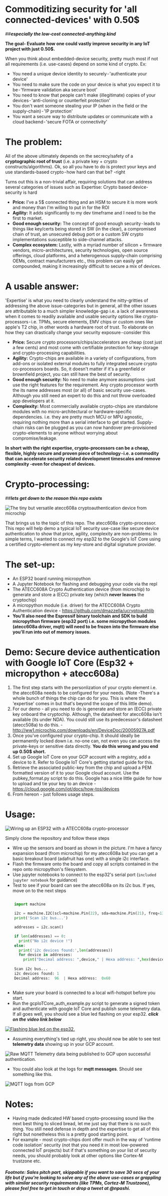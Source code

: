 # Commoditizing security for 'all connected-devices' with 0.50$
##***especially the low-cost connected-anything kind***

**The goal- Evaluate how one could vastly improve security in any IoT project with just 0.50$.** 

When you think about embedded-device security, pretty much most if not all requirements (i.e. use-cases) depend on some kind of crypto. Ex:
- You need a unique device identity to securely - 'authenticate your device'
- You need to make sure the code on your device is what you expect it to be - 'firmware validation aka secure boot'
- You need to know that people can't make (illegitimate) copies of your devices - 'anti-cloning or counterfeit protection'
- You don't want someone stealing your IP (when in the field or the supply-chain) - 'IP protection'
- You want a secure way to distribute updates or communicate with a cloud backend - 'secure FOTA or connectivity'

# The problem:
All of the above ultimately depends on the secrecy/safety of a **cryptographic root of trust** (i.e. a private key + crypto constructs/algorithms). Ok, so all you have to do is protect your keys and use standards-based crypto - how hard can that be? -right

Turns out this is a non-trivial affair, requiring solutions that can address several categories of issues such as
Expertise: Crypto based device-security is hard
- **Price:** I've a 5$ connected thing and an HSM to secure it is more work and money than I'm willing to put in for the ROI
- **Agility:** It adds significantly to my dev timeframe and I need to be the first to market.
- **Good enough security:** The concept of good enough security - leads to things like key/certs being stored in SW (in the clear), a compromised chain of trust, an unsecured debug port or a custom SW crypto implementations susceptible to side-channel attacks.
- **Complex ecosystem:** Lastly, with a myriad number of silicon + firmware vendors, micro-architectures, security technologies, open source offerings, cloud platforms, and a heterogenous supply-chain comprising OEMs, contract manufacturers etc., this problem can easily get compounded, making it increasingly difficult to secure a mix of devices.

# A usable answer:
'Expertise' is what you need to clearly understand the nitty-gritties of addressing the above issue-categories but in general, all the other issues are attributable to a much simpler knowledge-gap i.e. a lack of awareness when it comes to readily available and usable security options like crypto-processors - i.e. TPMs, secure elements, EMV chips or custom ones like apple's T2 chip, in other words a hardware root of trust. To elaborate on how they can drastically change your security exposure - consider this
- **Price:** Secure crypto processors/chips/accelerators are cheap (cost just a few cents) and most come with certifiable protection for key-storage and crypto-processing capabilities.
- **Agility:** Crypto-chips are available in a variety of configurations, from add-ons or isolated external modules to fully integrated secure crypto co-processors boards. So, it doesn't matter if it's a greenfield or brownfield project, you can still have the best of security.
- **Good enough security:** No need to make anymore assumptions -just use the right features for the requirement. Any crypto processor worth the its name addresses most (or all) of basic security use-cases. Although you still need an expert to do this and not throw overloaded app developers at it.
- **Complexity:** Most commercially available crypto-chips are standalone modules with no micro-architectural or hardware-specific dependencies. i.e. they are pretty much MCU or MPU agnostic, requiring nothing more than a serial interface to get started. Supply-chain risks can be plugged as you can now handover pre-provisioned crypto-elements to anyone without worrying about compromise/leakage.

**In short with the right expertise, crypto-processors can be a cheap, flexible, highly secure and proven piece of technology - i.e. a commodity that can accelerate security related development timescales and remove complexity -even for cheapest of devices.**

# Crypto-processing: 
##***lets get down to the reason this repo exists***

![The tiny but versatile atecc608a cryptoauthentication device from microchip](https://github.com/nihalpasham/micropython_w_atecc608a_googleIotCoreAuth/blob/master/atecc608a_pic_LI%20(2).jpg)

That brings us to the topic of this repo. The atecc608a crypto-processor. This repo will help demo a typical IoT security use-case like secure device authentication to show that price, agility, complexity are non-problems: In simple terms, I wanted to connect my esp32 to the Google's IoT Core using a certified crypto-element as my key-store and digital signature provider.

# The set-up:
  - An ESP32 board running micropython
  - A Jupyter Notebook for flashing and debugging your code via the repl
  - The ATECC608A Crypto Authentication device (from microchip) to generate and store a (ECC) private key (which **never leaves** the cryptochip)
  - A micropython module (i.e. driver) for the ATECC608A Crypto Authentication device - https://github.com/dmazzella/ucryptoauthlib
  - **You'll also need the Espressif binary toolchain and SDK to build micropython firmware (esp32 port) i.e. some micropython modules (atecc608a driver, mqtt) will need to be frozen into the firmware else you'll run into out of memory issues.** 
  
# Demo: Secure device authentication with Google IoT Core (Esp32 + micropython + atecc608a)
  1. The first step starts with the personlization of your crypto element i.e. the atecc608a needs to be configured for your needs. (Note -There's a whole bunch of things the chip can do for you. This is where the 'expertise' comes in but that's beyond the scope of this little demo). 
  2. For our demo - all you need to do is generate and store an (ECC) private key onboard the cryptochip. Although, the datasheet for atecc608a isn't available (its under NDA). You could still use its predecessor's datasheet (atecc508a) to do this. - http://ww1.microchip.com/downloads/en/DeviceDoc/20005927A.pdf
  3. Once you've configured your crypto-chip. It should ideally be permanently locked down i.e. no-one can, not even you can access the private-keys or sensitive data directly. **You do this wrong and you end up 0.50$ short.**
  4. Set up Google IoT Core on your GCP account with a registry, add a device to it. Refer to Google IoT Core's getting started guide for this. 
  4. Retrieve the associated public-key from the chip and upload a PEM formatted version of it to your Google cloud account. Use the pubkey_format.py script to do this. Google has a nice little guide for how to upload and tie your key to an device - https://cloud.google.com/iot/docs/how-tos/devices
  5. From hereon - just follows usage steps. 
 
# Usage:

![Wiring up an ESP32 with a ATECC608a crypto-processor](https://github.com/nihalpasham/micropython_w_atecc608a_googleIotCoreAuth/blob/master/wiredup_atecc608a.jpg)

Simply clone the repository and follow these steps
  - Wire up the sensors and board as shown in the picture. I'm have a fancy expansion board (from microchip) for my atecc608a but you can get a basic breakout board (adafruit has one) with a single i2c interface.
  - Flash the firmware onto the board and copy all scripts contained in the repo onto micropython's filesystem.
  - Use jupyter notebooks to connect to the esp32's serial port (`included jupyter notebook` for guidance)
  - Test to see if your board can see the atecc608a on its i2c bus. If yes, move on to the next steps
  ```python
  
      import machine
      
      i2c = machine.I2C(scl=machine.Pin(22), sda=machine.Pin(21), freq=133000)
      print('Scan i2c bus...')

      addresses = i2c.scan()

      if len(addresses) == 0:
        print("No i2c device !")
      else:
        print('i2c devices found:',len(addresses))
        for device in addresses:  
          print("Decimal address: ",device," | Hexa address: ",hex(device))
       
      Scan i2c bus...
      i2c devices found: 1
      Decimal address:  96  | Hexa address:  0x60
      
  ```
  - Make sure your board is connected to a local wifi-hotspot before you start.
  - Run the gcpIoTCore_auth_example.py script to generate a signed token and authenticate with google IoT Core and publish some telemetry data. If all goes well, you should see a blue led flashing on your esp32. ***click on the video link below***
  
   [![Flashing blue led on the esp32.](https://img.youtube.com/vi/VYf0L76V8uE/maxresdefault.jpg)](https://youtu.be/VYf0L76V8uE) 
  
  - Assuming everything's tied up right, you should now be able to see test **telemetry data** showing up in your GCP account. 
  
  ![Raw MQTT Telemetry data being published to GCP upon successful authentication.](https://github.com/nihalpasham/micropython_w_atecc608a_googleIotCoreAuth/blob/master/telemetry_raw_mqtt_messages.png)
  
  - You could also look at the logs for **mqtt messages**. Should see something like this.
  
  ![MQTT logs from GCP](https://github.com/nihalpasham/micropython_w_atecc608a_googleIotCoreAuth/blob/master/google_cloud_mqtt_logs_LI.jpg)

# Notes:

  - Having made dedicated HW based crypto-processing sound like the next best thing to sliced bread, let me just say that there is no such thing. You still need defense in depth and the expertise to get all of this right but nonetheless this is a pretty good starting point. 
  - For example - most crypto-chips dont offer much in the way of 'runtime code isolation' security (not that you need it in most low-powered connected IoT projects) but if that's something on your list of security needs, you should probably look at other options like Cortex-M trustzone etc.  

##### Footnote: Sales pitch part, skippable if you want to save 30 secs of your life but if you're looking to solve any of the above use-cases or grappling with similar security requirements (like TPMs, Cortez-M Trustzone), please feel free to get in touch or drop a tweet at @npashi. 
